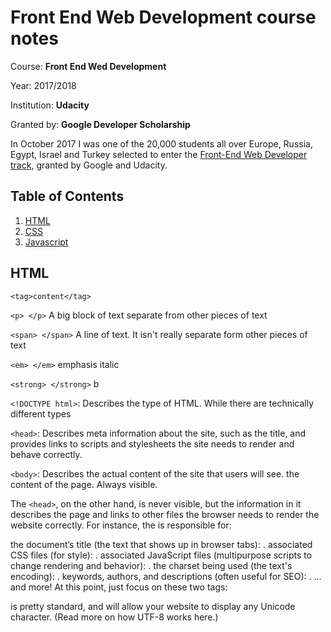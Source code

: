 # Front End Web Development course notes

Course: **Front End Wed Development**

Year: 2017/2018

Institution: **Udacity**

Granted by: **Google Developer Scholarship**

In October 2017 I was one of the 20,000 students all over Europe, Russia, Egypt, Israel and Turkey selected to enter the [Front-End Web Developer track](https://www.udacity.com/google-scholarships), granted by Google and Udacity.


## Table of Contents
1. [HTML](##HTML)
2. [CSS](##CSS)
3. [Javascript](##Javascript)


## HTML <a name="HTML"></a>

`<tag>content</tag>`

`<p> </p>` A big block of text separate from other pieces of text

`<span> </span>`  A line of text. It isn't really separate form other pieces of text

`<em> </em>` emphasis italic

`<strong> </strong>` b

`<!DOCTYPE html>`: Describes the type of HTML. While there are technically different types

`<head>`: Describes meta information about the site, such as the title, and provides links to scripts and stylesheets the site needs to render and behave correctly.

`<body>`: Describes the actual content of the site that users will see. the content of the page. Always visible.

The `<head>`, on the other hand, is never visible, but the information in it describes the page and links to other files the browser needs to render the website correctly. For instance, the <head> is responsible for:

the document’s title (the text that shows up in browser tabs): <title>About Me</title>.
associated CSS files (for style): <link rel="stylesheet" type="text/css" href="style.css">.
associated JavaScript files (multipurpose scripts to change rendering and behavior): <script src="animations.js"></script>.
the charset being used (the text's encoding): <meta charset="utf-8">.
keywords, authors, and descriptions (often useful for SEO): <meta name="description" content="This is what my website is all about!">.
… and more!
At this point, just focus on these two tags:

<title>About Me</title>
<meta charset="utf-8">
<meta charset="utf-8"> is pretty standard, and will allow your website to display any Unicode character. (Read more on how UTF-8 works here.) <title> will define the title of the document and will be displayed in the tab of the browser window when a user visits the page.

As I mentioned before, there's another kind of list: an ordered list. Try switching the `<ul> for an <ol>` to see how it looks!

Actually, you might find that you can make an <li> element appear on the page without putting it inside a `<ul> or <ol>. Just because this works doesn't mean that you should ever do this. It's the equivalent of writing a sentence with bad grammar - most people will probably understand what you mean but some people will get confused. In this case, "people" are browsers and "confused" means "render your website incorrectly."

Inside the opening a tag there is href, which stands for "reference." This is called an attribute. Attributes like href describe the properties of HTML elements. In this case, the href attribute is the target URL that the link will open. The content inside the anchor element is the text that users see displayed on the page.

This is the format that you must use when you make hyperlinks! Note:

There is a space between a and href.
There are no spaces around the =.
The website has two " around it.
There are no spaces between the href attribute and the > of the opening tag.

```
<!DOCTYPE html>
<html>
<head>
<meta charset="utf-8">
<title>Title</title>
</head>
<body>
<h1>This is a title</h1>
</body>
</html>
```

## CSS <a name="CSS"></a>

## Javascript <a name="Javascript"></a>
